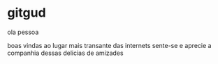 # gitgud

ola pessoa

boas vindas ao lugar mais transante das internets
sente-se e aprecie a companhia dessas delicias de amizades
